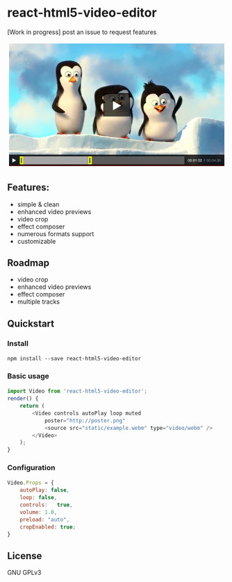 # react-html5-video-editor

[Work in progress]
post an issue to request features 

![preview](img/crop-preview.png)
<!--[demo](https://github.com/)-->

## Features:
 - simple & clean
 - enhanced video previews
 - video crop
 - effect composer
 - numerous formats support
 - customizable

## Roadmap
 - video crop
 - enhanced video previews
 - effect composer
 - multiple tracks

## Quickstart
### Install
```
npm install --save react-html5-video-editor
```

### Basic usage
```javascript
import Video from 'react-html5-video-editor';
render() {
    return (
        <Video controls autoPlay loop muted
            poster="http://poster.png"
            <source src="static/example.webm" type="video/webm" />
        </Video>
    );
}
```

### Configuration
```javascript
Video.Props = {
	autoPlay: false,
	loop: false,
	controls:	true,
	volume:	1.0,
	preload: "auto",
	cropEnabled: true;
}
```

## License
GNU GPLv3
